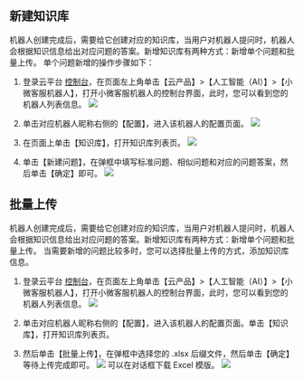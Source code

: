 ## 新建知识库
机器人创建完成后，需要给它创建对应的知识库，当用户对机器人提问时，机器人会根据知识信息给出对应问题的答案。新增知识库有两种方式：新增单个问题和批量上传。
单个问题新增的操作步骤如下：

1. 登录云平台 [控制台](http://console.tce.fsphere.cn/)，在页面左上角单击【云产品】>【人工智能（AI）】>【小微客服机器人】，打开小微客服机器人的控制台界面，此时，您可以看到您的机器人列表信息。
![](https:http://imgcache.tce.fsphere.cn/static/mc.qcloudimg.com/static/img/ea9489cd9b5524042afcdf9b7fc329f8/image.png)
2. 单击对应机器人昵称右侧的【配置】，进入该机器人的配置页面。
![](http://imgcache.tce.fsphere.cn/static/mc.qcloudimg.com/static/img/4a8ddc476b526a9aab9efaf12c27d127/image.png)
3. 在页面上单击【知识库】，打开知识库列表页。
![](http://imgcache.tce.fsphere.cn/static/mc.qcloudimg.com/static/img/deeb52c8e3789e3d465058d197da6e5e/image.png)

4. 单击【新建问题】，在弹框中填写标准问题、相似问题和对应的问题答案，然后单击【确定】即可。
![](http://imgcache.tce.fsphere.cn/static/mc.qcloudimg.com/static/img/e9edcf94fa6736934479c08003257cf1/image.png)

##  批量上传
机器人创建完成后，需要给它创建对应的知识库，当用户对机器人提问时，机器人会根据知识信息给出对应问题的答案。新增知识库有两种方式：新增单个问题和批量上传。
当需要新增的问题比较多时，您可以选择批量上传的方式，添加知识库信息。

1. 登录云平台 [控制台](http://console.tce.fsphere.cn/)，在页面左上角单击【云产品】>【人工智能（AI）】>【小微客服机器人】，打开小微客服机器人的控制台界面，此时，您可以看到您的机器人列表信息。
![](https:http://imgcache.tce.fsphere.cn/static/mc.qcloudimg.com/static/img/ea9489cd9b5524042afcdf9b7fc329f8/image.png)

2. 单击对应机器人昵称右侧的【配置】，进入该机器人的配置页面。单击【知识库】，打开知识库列表页。

3. 然后单击【批量上传】，在弹框中选择您的 .xlsx 后缀文件，然后单击【确定】等待上传完成即可。
![](http://imgcache.tce.fsphere.cn/static/main.qcloudimg.com/raw/9c673cf9b5f71dd37de84e9be4e7e3fb.png)
可以在对话框下载 Excel 模版。
![](http://imgcache.tce.fsphere.cn/static/mc.qcloudimg.com/static/img/a78262d1e380b4ae8333a5176bf3d4fd/image.png)
